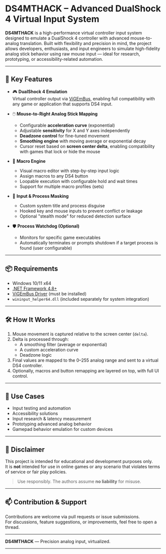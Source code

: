 # DS4MTHACK – Advanced DualShock 4 Virtual Input System

**DS4MTHACK** is a high-performance virtual controller input system designed to emulate a DualShock 4 controller with advanced mouse-to-analog translation. Built with flexibility and precision in mind, the project allows developers, enthusiasts, and input engineers to simulate high-fidelity analog stick behavior using raw mouse input — ideal for research, prototyping, or accessibility-related automation.

---

## 🎯 Key Features

- 🎮 **DualShock 4 Emulation**  
  Virtual controller output via [ViGEmBus](https://github.com/ViGEm/ViGEmBus), enabling full compatibility with any game or application that supports DS4 input.

- 🖱️ **Mouse-to-Right Analog Stick Mapping**  
  - Configurable **acceleration curve** (exponential)
  - Adjustable **sensitivity** for X and Y axes independently
  - **Deadzone control** for fine-tuned movement
  - **Smoothing engine** with moving average or exponential decay
  - Cursor reset based on **screen center delta**, enabling compatibility with games that lock or hide the mouse

- 🧰 **Macro Engine**
  - Visual macro editor with step-by-step input logic
  - Assign macros to any DS4 button
  - Loopable execution with configurable hold and wait times
  - Support for multiple macro profiles (sets)

- 🔐 **Input & Process Masking**
  - Custom system title and process disguise
  - Hooked key and mouse inputs to prevent conflict or leakage
  - Optional "stealth mode" for reduced detection surface

- 🛡️ **Process Watchdog (Optional)**
  - Monitors for specific game executables
  - Automatically terminates or prompts shutdown if a target process is found (user configurable)

---

## 📦 Requirements

- Windows 10/11 x64
- [.NET Framework 4.8+](https://dotnet.microsoft.com/en-us/download/dotnet-framework/net48)
- [ViGEmBus Driver](https://github.com/ViGEm/ViGEmBus) (must be installed)
- `wininput_helper64.dll` (included separately for system integration)

---

## 🛠️ How It Works

1. Mouse movement is captured relative to the screen center (`delta`).
2. Delta is processed through:
   - A smoothing filter (average or exponential)
   - A custom acceleration curve
   - Deadzone logic
3. Final values are mapped to the 0–255 analog range and sent to a virtual DS4 controller.
4. Optionally, macros and button remapping are layered on top, with full UI control.

---

## 🧪 Use Cases

- Input testing and automation
- Accessibility solutions
- Input research & latency measurement
- Prototyping advanced analog behavior
- Gamepad behavior emulation for custom devices

---


## 🧷 Disclaimer

This project is intended for educational and development purposes only.  
It is **not** intended for use in online games or any scenario that violates terms of service or fair play policies.

> Use responsibly. The authors assume **no liability** for misuse.

---

## 📫 Contribution & Support

Contributions are welcome via pull requests or issue submissions.  
For discussions, feature suggestions, or improvements, feel free to open a thread.

---

**DS4MTHACK** — Precision analog input, virtualized.

---
